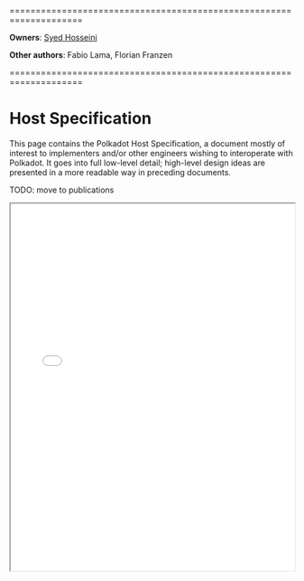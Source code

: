 ====================================================================

**Owners**: [Syed Hosseini](/research_team_members/syed.html)

**Other authors**: Fabio Lama, Florian Franzen

====================================================================

# Host Specification

This page contains the Polkadot Host Specification, a document mostly of
interest to implementers and/or other engineers wishing to interoperate with
Polkadot. It goes into full low-level detail; high-level design ideas are
presented in a more readable way in preceding documents.

TODO: move to publications

<iframe src="../_static/pdfview/viewer.html?file=https://w3f.github.io/polkadot-spec/spec/host/latest.pdf" width="100%" height="650em"></iframe>

